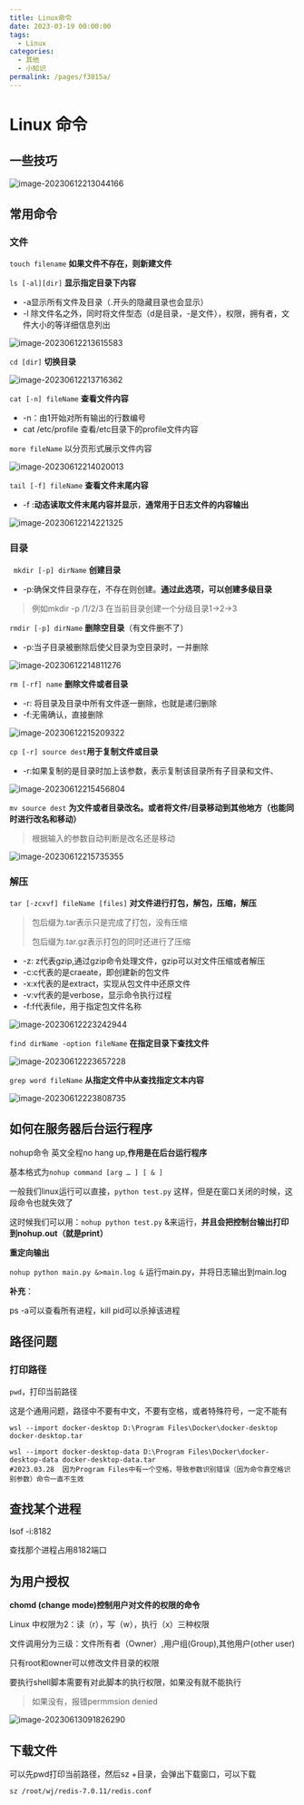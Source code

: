 ```yaml
---
title: Linux命令
date: 2023-03-19 00:00:00
tags: 
  - Linux
categories: 
  - 其他
  - 小知识
permalink: /pages/f3015a/
---
```




# Linux 命令

## 一些技巧

![image-20230612213044166](https://typora-1309665611.cos.ap-nanjing.myqcloud.com/typora/image-20230612213044166.png)



## 常用命令

### 文件

`touch filename`    **如果文件不存在，则新建文件**

`ls [-al][dir]`  **显示指定目录下内容**

- -a显示所有文件及目录（.开头的隐藏目录也会显示）
- -l 除文件名之外，同时将文件型态（d是目录，-是文件），权限，拥有者，文件大小的等详细信息列出

![image-20230612213615583](https://typora-1309665611.cos.ap-nanjing.myqcloud.com/typora/image-20230612213615583.png)

`cd [dir]`  **切换目录**

![image-20230612213716362](https://typora-1309665611.cos.ap-nanjing.myqcloud.com/typora/image-20230612213716362.png)



`cat [-n] fileName` **查看文件内容**

- -n：由1开始对所有输出的行数编号
- cat /etc/profile 查看/etc目录下的profile文件内容

`more fileName`  以分页形式展示文件内容

![image-20230612214020013](https://typora-1309665611.cos.ap-nanjing.myqcloud.com/typora/image-20230612214020013.png)

`tail [-f] fileName` **查看文件末尾内容**

- -f :**动态读取文件末尾内容并显示**，**通常用于日志文件的内容输出**

![image-20230612214221325](https://typora-1309665611.cos.ap-nanjing.myqcloud.com/typora/image-20230612214221325.png)

### 目录

` mkdir [-p] dirName` **创建目录**

- -p:确保文件目录存在，不存在则创建。**通过此选项，可以创建多级目录**

> 例如mkdir -p /1/2/3 在当前目录创建一个分级目录1->2->3

`rmdir [-p] dirName` **删除空目录**（有文件删不了）

- -p:当子目录被删除后使父目录为空目录时，一并删除

![image-20230612214811276](https://typora-1309665611.cos.ap-nanjing.myqcloud.com/typora/image-20230612214811276.png)

`rm [-rf] name`  **删除文件或者目录**

- -r: 将目录及目录中所有文件逐一删除，也就是递归删除
- -f:无需确认，直接删除

![image-20230612215209322](https://typora-1309665611.cos.ap-nanjing.myqcloud.com/typora/image-20230612215209322.png)



`cp [-r] source dest`**用于复制文件或目录**

- -r:如果复制的是目录时加上该参数，表示复制该目录所有子目录和文件、

![image-20230612215456804](https://typora-1309665611.cos.ap-nanjing.myqcloud.com/typora/image-20230612215456804.png)

`mv source dest`  **为文件或者目录改名。或者将文件/目录移动到其他地方（也能同时进行改名和移动）**

> 根据输入的参数自动判断是改名还是移动

![image-20230612215735355](https://typora-1309665611.cos.ap-nanjing.myqcloud.com/typora/image-20230612215735355.png)

### 解压

`tar [-zcxvf] fileName [files]`  **对文件进行打包，解包，压缩，解压**

> 包后缀为.tar表示只是完成了打包，没有压缩
>
> 包后缀为.tar.gz表示打包的同时还进行了压缩

- -z: z代表gzip,通过gzip命令处理文件，gzip可以对文件压缩或者解压
- -c:c代表的是craeate，即创建新的包文件
- -x:x代表的是extract，实现从包文件中还原文件
- -v:v代表的是verbose，显示命令执行过程
- -f:f代表file，用于指定包文件名称

![image-20230612223242944](https://typora-1309665611.cos.ap-nanjing.myqcloud.com/typora/image-20230612223242944.png)



`find dirName -option fileName` **在指定目录下查找文件**

![image-20230612223657228](https://typora-1309665611.cos.ap-nanjing.myqcloud.com/typora/image-20230612223657228.png)

`grep word fileName` **从指定文件中从查找指定文本内容**

![image-20230612223808735](https://typora-1309665611.cos.ap-nanjing.myqcloud.com/typora/image-20230612223808735.png)

## **如何在服务器后台运行程序**

nohup命令 英文全程no hang up,**作用是在后台运行程序**

基本格式为`nohup command [arg … ] [ & ]`

一般我们linux运行可以直接，`python test.py` 这样，但是在窗口关闭的时候，这段命令也就失效了

这时候我们可以用：`nohup python test.py` &来运行，**并且会把控制台输出打印到nohup.out（就是print）**

**重定向输出**

`nohup python main.py &>main.log &`  运行main.py，并将日志输出到main.log

**补充**：

ps -a可以查看所有进程，kill pid可以杀掉该进程

## 路径问题

### **打印路径**

`pwd`，打印当前路径

这是个通用问题，路径中不要有中文，不要有空格，或者特殊符号，一定不能有

~~~shell
wsl --import docker-desktop D:\Program Files\Docker\docker-desktop docker-desktop.tar

wsl --import docker-desktop-data D:\Program Files\Docker\docker-desktop-data docker-desktop-data.tar
#2023.03.28  因为Program Files中有一个空格，导致参数识别错误（因为命令靠空格识别参数）命令一直不生效
~~~

## 查找某个进程

lsof -i:8182

查找那个进程占用8182端口

## 为用户授权

**chomd (change mode)控制用户对文件的权限的命令**

Linux 中权限为2：读（r），写（w），执行（x）三种权限

文件调用分为三级：文件所有者（Owner）,用户组(Group),其他用户(other user)



只有root和owner可以修改文件目录的权限

要执行shell脚本需要有对此脚本的执行权限，如果没有就不能执行

> 如果没有，报错permmsion denied

![image-20230613091826290](https://typora-1309665611.cos.ap-nanjing.myqcloud.com/typora/image-20230613091826290.png)

## 下载文件

可以先pwd打印当前路径，然后sz +目录，会弹出下载窗口，可以下载

`sz /root/wj/redis-7.0.11/redis.conf`
